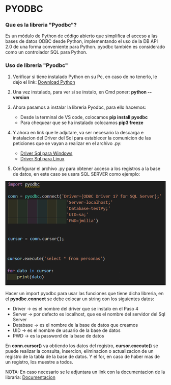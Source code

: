 # PYODBC
### Que es la libreria "Pyodbc"?
Es un módulo de Python de código abierto que simplifica el acceso a 
las bases de datos ODBC desde Python, implementando el uso de la 
DB API 2.0 de una forma conveniente para Python. pyodbc también es 
considerado como un controlador SQL para Python.
### Uso de libreria "Pyodbc"
1. Verificar si tiene instalado Python en su Pc, en caso de no tenerlo,
   le dejo el link: [Download Python](https://www.python.org/downloads)
2. Una vez instalado, para ver si se instalo, en Cmd poner: **python 
--version** 
3. Ahora pasamos a instalar la libreria Pyodbc, para ello hacemos:
	* Desde la terminal de VS code, colocamos **pip install pyodbc**
	* Para chequear que se ha instalado colocamos **pip3 freeze**
4. Y ahora en link que le adjutare, va ser necesario la descarga e 
instalacion del Driver del Sql para establecer la comunicion de las 
peticiones que se vayan a realizar en el archivo .py: 
	* [Driver Sql para Windows](https://docs.microsoft.com/en-us/sql/connect/odbc/windows/system-requirements-installation-and-driver-files?view=sql-server-ver15#installing-microsoft-odbc-driver-for-sql-server) 
	* [Driver Sql para Linux](https://docs.microsoft.com/en-us/sql/connect/odbc/linux-mac/installing-the-microsoft-odbc-driver-for-sql-server?view=sql-server-ver15) 

5. Configurar el archivo .py para obtener acceso a los registros a la 
base de datos, en este caso se usara SQL SERVER como ejemplo:

![](img/config.png "Configuracion del archivo .py")

Hacer un import pyodbc para usar las funciones que tiene dicha libreria, 
en el **pyodbc.connect** se debe colocar un string con los siguientes datos: 
* Driver -> es el nombre del driver que se instalo en el Paso 4 
* Server -> por defecto es localhost, que es el nombre del servidor 
	  del Sql Server
* Database -> es el nombre de la base de datos que creamos
* UID -> es el nombre de usuario de la base de datos
* PWD -> es la password de la base de datos

En **conn.cursor()** va obtiendo los datos del registro, **cursor.execute()**
se puede realizar la consulta, insercion, eliminacion o actualizacion de
un registro de la tabla de la base de datos.
Y el for, en caso de haber mas de un registro, los muestre a todos.

NOTA: En caso necesario se le adjuntara un link con la documentacion de 
la libraria: [Documentacion](https://github.com/mkleehammer/pyodbc/wiki)
